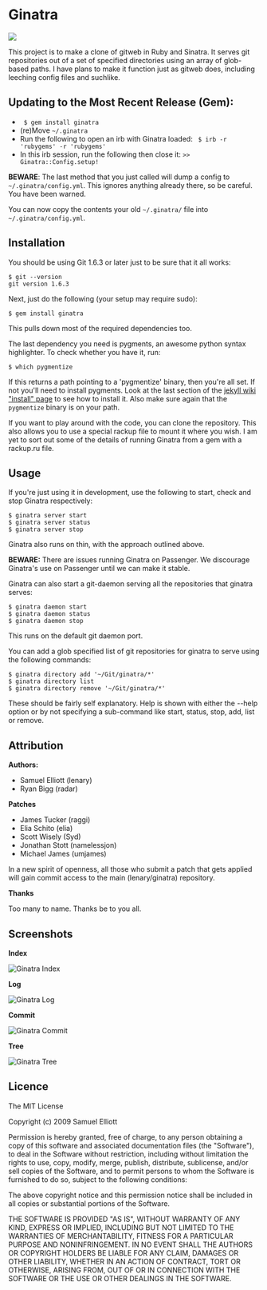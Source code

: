# Ginatra
[![](http://stillmaintained.com/lenary/ginatra.png)](http://stillmaintained.com/lenary/ginatra)


This project  is to make a  clone of gitweb in  Ruby and Sinatra. It  serves git
repositories out of a set of  specified directories using an array of glob-based
paths. I have plans to make it  function just as gitweb does, including leeching
config files and suchlike.

Updating to the Most Recent Release (Gem):
------------------------------------------

- ` $ gem install ginatra`
- (re)Move `~/.ginatra`
- Run the following to open an irb with Ginatra loaded: ` $ irb -r 'rubygems' -r 'rubygems'`
- In this irb session, run the following then close it: `>> Ginatra::Config.setup!`

**BEWARE**: The last method that you just called will dump a config to `~/.ginatra/config.yml`.
This ignores anything already there, so be careful. You have been warned.

You can now copy the contents your old `~/.ginatra/` file into `~/.ginatra/config.yml`.

Installation
------------

You should be using Git 1.6.3 or later just to be sure that it all works:

    $ git --version
    git version 1.6.3

Next, just do the following (your setup may require sudo):

    $ gem install ginatra

This pulls down most of the required dependencies too.

The last dependency you need is pygments, an awesome python syntax highlighter. 
To check whether you have it, run:

    $ which pygmentize

If this returns a path pointing to a 'pygmentize' binary, then you're all set. 
If not you'll need to install pygments. Look at the last section of the
[jekyll wiki "install" page](http://wiki.github.com/mojombo/jekyll/install) 
to see how to install it. Also make sure again that the `pygmentize` binary 
is on your path.

If you want to play around with the code, you can clone the repository. This also allows you
to use a special rackup file to mount it where you wish. I am yet to sort out some of the
details of running Ginatra from a gem with a rackup.ru file.

Usage
-----

If you're just using it in development, use the following to start, check and stop Ginatra
respectively:

    $ ginatra server start
    $ ginatra server status
    $ ginatra server stop

Ginatra  also runs  on thin, with the approach outlined above.

**BEWARE:** There are issues running Ginatra on Passenger. We discourage Ginatra's use
on Passenger until we can make it stable.

Ginatra can also start a git-daemon serving all the repositories that ginatra serves:

    $ ginatra daemon start
    $ ginatra daemon status
    $ ginatra daemon stop

This runs on the default git daemon port.

You can add a glob specified list of git repositories for ginatra to serve using the
following commands:

    $ ginatra directory add '~/Git/ginatra/*'
    $ ginatra directory list
    $ ginatra directory remove '~/Git/ginatra/*'

These should be fairly self explanatory. Help is shown with either the --help option
or by not specifying a sub-command like start, status, stop, add, list or remove.


Attribution
-----------

**Authors:**

- Samuel Elliott (lenary)
- Ryan Bigg (radar)

**Patches**

- James Tucker (raggi)
- Elia Schito (elia)
- Scott Wisely (Syd)
- Jonathan Stott (namelessjon)
- Michael James (umjames)

In a new spirit of openness, all those who submit a patch that gets applied will gain commit access to the main (lenary/ginatra) repository.

**Thanks**

Too many to name. Thanks be to you all.

Screenshots
-----------

**Index**

![Ginatra Index](http://lenary-uploads.appspot.com/img/i?id=ag5sZW5hcnktdXBsb2Fkc3IMCxIFSW1hZ2UYox8M&w=500&h=500 "Ginatra Index")

**Log**

![Ginatra Log](http://lenary-uploads.appspot.com/img/i?id=ag5sZW5hcnktdXBsb2Fkc3IMCxIFSW1hZ2UYvRcM&w=500&h=500 "Ginatra Log")

**Commit**

![Ginatra Commit](http://lenary-uploads.appspot.com/img/i?id=ag5sZW5hcnktdXBsb2Fkc3IMCxIFSW1hZ2UYvBcM&w=500&h=500 "Ginatra Commit")

**Tree**

![Ginatra Tree](http://lenary-uploads.appspot.com/img/i?id=ag5sZW5hcnktdXBsb2Fkc3IMCxIFSW1hZ2UYpB8M&w=500&h=500 "Ginatra Tree")

Licence
-------

The MIT License

Copyright (c) 2009 Samuel Elliott

Permission is hereby granted, free of charge,  to any person obtaining a copy of
this software  and associated documentation  files (the "Software"), to  deal in
the Software  without restriction,  including without  limitation the  rights to
use, copy, modify, merge, publish, distribute, sublicense, and/or sell copies of
the Software, and to permit persons to  whom the Software is furnished to do so,
subject to the following conditions:

The above copyright  notice and this permission notice shall  be included in all
copies or substantial portions of the Software.

THE  SOFTWARE IS  PROVIDED "AS  IS", WITHOUT  WARRANTY OF  ANY KIND,  EXPRESS OR
IMPLIED, INCLUDING BUT NOT LIMITED TO THE WARRANTIES OF MERCHANTABILITY, FITNESS
FOR A PARTICULAR  PURPOSE AND NONINFRINGEMENT. IN NO EVENT  SHALL THE AUTHORS OR
COPYRIGHT HOLDERS BE  LIABLE FOR ANY CLAIM, DAMAGES OR  OTHER LIABILITY, WHETHER
IN  AN ACTION  OF  CONTRACT, TORT  OR  OTHERWISE,  ARISING FROM,  OUT  OF OR  IN
CONNECTION WITH THE SOFTWARE OR THE USE OR OTHER DEALINGS IN THE SOFTWARE.
